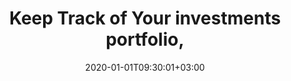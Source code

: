---
date: 2020-01-01T09:30:01+03:00
url: /lp2/keep-track-of-your-investments-portfolio
type: lp
content_class: landing-page
# sitemapExclude: true

# ----- Content -----

title: Keep Track of Your investments portfolio, 
metaTitle: Track, analyze, and be in complete control of all of your assets and investments - all in one place!
description: Claritus gives you a complete overview of your money and investments, offering accurate insight and assessments

heroText: Claritus is the platform every investor needs to make decisions with clarity and confidence. Track, analyze, and be in full control of all of your assets and investments - all in one place!

heroTypedWord: Simply

heroImgFullHd: /images/home-intro-fullhd.png
heroImgMobile: /images/home-intro-mob.png

homeOverview: 
- icon: wallet-icon
  title: Over $3 Billion
  text: Assets Value

- icon: protect-icon
  title: Private & Secured
  text: Bank-Level security
  popupText: We know your privacy and security are of the utmost importance to you, which is why we are committed to the highest standards of data security and encryption. With Claritus, you know your data is for your eyes only.

##Financials institutes
financialsTitle: Featured in

##Institutes icons. IMPORTANT: if icon will change don't forget to update tablet version for it
financialInstitutes:
- imageUrlDesk: /images/financials/financial-1.png
  imageUrlTablet: /images/financials/financial-1-tablet.png
  imageUrlMobile: /images/financials/financial-1-mob.png

- imageUrlDesk: /images/financials/financial-2.png
  imageUrlTablet: /images/financials/financial-2-tablet.png
  imageUrlMobile: /images/financials/financial-2-mob.png

- imageUrlDesk: /images/financials/financial-3.png
  imageUrlTablet: /images/financials/financial-3-tablet.png
  imageUrlMobile: /images/financials/financial-3-mob.png

- imageUrlDesk: /images/financials/financial-4.png
  imageUrlTablet: /images/financials/financial-4-tablet.png
  imageUrlMobile: /images/financials/financial-4-mob.png

##Assets 

assetsTitle: All Your Investments in One Place

assetsText: Claritus helps you track ALL of your assets & investments in one place! See your holdings clearly and easily, without spreadsheets or needing a finance degree!

assetsImgFullHd: /images/assets-bg-fullhd.png
assetsImgDesktop: /images/assets-bg-desktop.png
assetsImgTablet: /images/assets-bg-tablet.png
assetsImgMob: /images/assets-bg-mob.png

##Private secure

secureTitle: Private & Secure

secureText: We keep your privacy and security in mind at all times. Claritus is designed to meet the highest bank-grade security standards. With Claritus, all of your information is secure and encrypted at all times.

secureImgFullHd: /images/secure-bg-fullhd.svg
secureImgTablet: /images/secure-bg-tablet.svg
secureImgMob: /images/secure-bg-mob.svg

##Cover financials

coverFinancialsTitle: Covers More Than 17,000 Financial Institutions

coverFinancialsText: Claritus supports more than 17,000 global financial institutions, brokerages, and other financial organizations to provide automatic and up-to-date data.

coverFinancialsImgFullHd: /images/institutions-fullhd.png
coverFinancialsImgMob: /images/institutions-mob.png


##Benchmark

benchmarkTitle: Clearing the Investment Fog

benchmarkText: Investors live in a constant fog today by not having good visibility of their entire investment portfolio. Claritus combines past insights and up-to-date investments state, so you always know that you know. Claritus is the platform every investor needs to make decisions with clarity and confidence.

benchmarkImgFullHd: /images/all-assets-fullhd.png
benchmarkImgMob: /images/all-assets-mob.png


##Feedbacks
feedbackTitle: What Customers are Saying

feedbacks:
- feedbackText: “First of all congratulations, you and your team have developed an amazing service!”
  feedbackName: Wesley H.

- feedbackText: “I just signed up for Claritus on the recommendation of a colleague. I like the work you've done so far.”
  feedbackName: George S.

- feedbackText: “Hello! Amazing site, I’ve been looking for something like this for ages!!!”
  feedbackName: F.M

- feedbackText: “User interface really clean and intuitive. Easy to get started.”
  feedbackName: Ruth S.

- feedbackText: “Awesome, GREAT product”
  feedbackName: Darryl J.

- feedbackText: “I discovered your site today and so far have found it very easy to use and intuitive.“
  feedbackName: Micheal E.

- feedbackText: “I think the webapp has a nice, simple, easy-to-navigate UI.“
  feedbackName: Salvador W.

- feedbackText: “I was looking for a dashboard like yours that does pretty much what yours does.“
  feedbackName: Raymond K.

- feedbackText: “Over all this platform shows great promise and is just what I was looking for“
  feedbackName: A.G


##History

historyTitle: Your History Matters

historyText: With Claritus, you can measure your portfolio's performance over time easily and accurately. Use Claritus' dynamic analytics and portfolio cross-asset comparisons to make intelligent and informed financial decisions. <br/></br>Your holding history has huge value

historyVideoPoster: https://d35c20tx62tmpd.cloudfront.net/website/videos/your-history-matters.jpg
historyVideo: https://d35c20tx62tmpd.cloudfront.net/website/videos/your-history-matters.mp4


##FAQ
faqTitle: Frequently Asked Questions

faqFirstColumn:

- question: Why Claritus?

  answer: To make good and informed decisions, you need to be able to see the big picture and evaluate your overall situation. Claritus is a powerful yet easy to use, trustworthy and discreet companion to assist you in growing your wealth.

- question: Is my privacy protected?

  answer: Your privacy and anonymity are extremely important to us. Our loyalty is first and foremost to you - no hidden agendas, no dual loyalty, no matter what.


faqSecondColumn:

- question: How does Claritus work?

  answer: All you need to do is enter your investment portfolio, bank account, and any alternative asset into Claritus. This can be done automatically or manually, either way the tracking begins. Claritus does all the behind the scenes work of crunching the numbers and presents you with a clear and instantaneous view of your assets.

- question: Will Claritus ever sell my data?

  answer: Claritus will never sell or share your data or personal information to a third party! Our loyalty stands with you, our customer and your trust in us is our top priority.


##Simple pricing

pricingTitle: Transparent & Simple Pricing

pricingText: Claritus offers our customers an exceptional solution for a fair, and low subscription cost. There will never be hidden fees or costs. We believe in being transparent and upfront with our customers at all times. <br/><br/><b>Try Claritus free for 14 days - No credit card required</b>

pricingImgFullHd: /images/pricing-fullhd.png
pricingImgMob: /images/pricing-mob.png
---